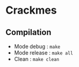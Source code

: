# Crackmes

## Compilation

- Mode debug : `make`
- Mode release : `make all`
- Clean : `make clean`
